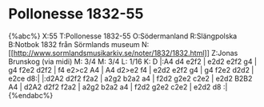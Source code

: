# Pollonesse 1832-55

{%abc%}
X:55
T:Pollonesse 1832-55
O:Södermanland
R:Slängpolska
B:Notbok 1832 från Sörmlands museum
N:[[http://www.sormlandsmusikarkiv.se/noter/1832/1832.html]]
Z:Jonas Brunskog (via midi)
M: 3/4
M: 3/4
L: 1/16
K: D
|:A4 d4 e2f2 | e2d2 e2f2 g4 | g4 f2e2 d2f2 | f4 e2>c2 A4 |
A4 d2>e2 f4 | e2d2 e2f2 g4 | g4 f2e2 d2d2 | e2ce d8:|
|:d2A2 d2f2 f2a2 | a2g2 b2a2 a4 | f2d2 g2e2 c2e2 | e2d2 B2B2 A4 |
d2A2 d2f2 f2a2 | a2g2 b2a2 a4 | f2d2 g2e2 c2e2 | e2d2 d8 :|
{%endabc%}
